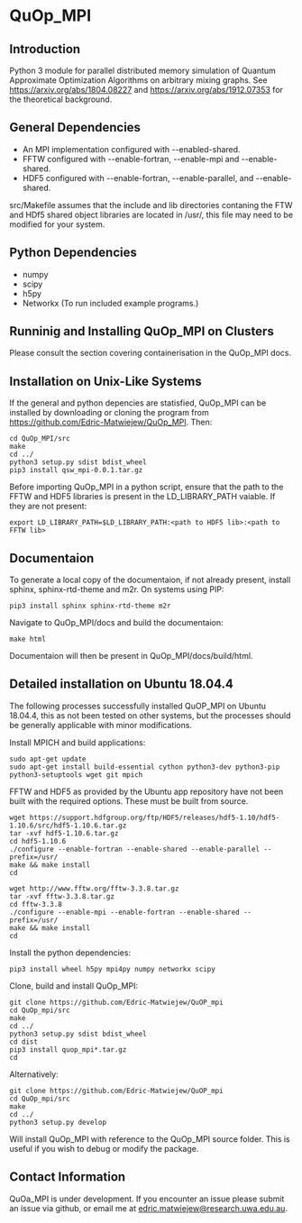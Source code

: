 # QuOp_MPI

## Introduction

Python 3 module for parallel distributed memory simulation of Quantum Approximate Optimization Algorithms on arbitrary mixing graphs. See https://arxiv.org/abs/1804.08227 and https://arxiv.org/abs/1912.07353 for the theoretical background.

## General Dependencies

+ An MPI implementation configured with --enabled-shared.
+ FFTW configured with --enable-fortran, --enable-mpi and --enable-shared.
+ HDF5 configured with --enable-fortran, --enable-parallel, and --enable-shared.

src/Makefile assumes that the include and lib directories contaning the FTW and HDf5 shared object libraries are located in /usr/, this file may need to be modified for your system.

## Python Dependencies

+ numpy
+ scipy
+ h5py
+ Networkx (To run included example programs.)

## Runninig and Installing QuOp_MPI on Clusters

Please consult the section covering containerisation in the QuOp_MPI docs.

## Installation on Unix-Like Systems

If the general and python depencies are statisfied, QuOp_MPI can be installed by downloading or cloning the program from https://github.com/Edric-Matwiejew/QuOp_MPI. Then:

    cd QuOp_MPI/src
    make
    cd ../
    python3 setup.py sdist bdist_wheel
    pip3 install qsw_mpi-0.0.1.tar.gz

Before importing QuOp_MPI in a python script, ensure that the path to the FFTW and HDF5 libraries is present in the LD_LIBRARY_PATH vaiable. If they are not present:

    export LD_LIBRARY_PATH=$LD_LIBRARY_PATH:<path to HDF5 lib>:<path to FFTW lib>

## Documentaion
To generate a local copy of the documentaion, if not already present, install sphinx, sphinx-rtd-theme and m2r. On systems using PIP:

    pip3 install sphinx sphinx-rtd-theme m2r

Navigate to QuOp_MPI/docs and build the documentaion:

    make html

Documentaion will then be present in QuOp_MPI/docs/build/html.

## Detailed installation on Ubuntu 18.04.4

The following processes successfully installed QuOP_MPI on Ubuntu 18.04.4, this as not been tested on other systems, but the processes should be generally applicable with minor modifications.

Install MPICH and build applications:

    sudo apt-get update
    sudo apt-get install build-essential cython python3-dev python3-pip python3-setuptools wget git mpich

FFTW and HDF5 as provided by the Ubuntu app repository have not been built with the required options. These must be built from source.

    wget https://support.hdfgroup.org/ftp/HDF5/releases/hdf5-1.10/hdf5-1.10.6/src/hdf5-1.10.6.tar.gz
    tar -xvf hdf5-1.10.6.tar.gz
    cd hdf5-1.10.6
    ./configure --enable-fortran --enable-shared --enable-parallel --prefix=/usr/
    make && make install
    cd

    wget http://www.fftw.org/fftw-3.3.8.tar.gz
    tar -xvf fftw-3.3.8.tar.gz
    cd fftw-3.3.8
    ./configure --enable-mpi --enable-fortran --enable-shared --prefix=/usr/
    make && make install
    cd

Install the python dependencies:

    pip3 install wheel h5py mpi4py numpy networkx scipy

Clone, build and install QuOp_MPI:

    git clone https://github.com/Edric-Matwiejew/QuOP_mpi
    cd QuOp_mpi/src
    make
    cd ../
    python3 setup.py sdist bdist_wheel
    cd dist
    pip3 install quop_mpi*.tar.gz
    cd

Alternatively:

    git clone https://github.com/Edric-Matwiejew/QuOP_mpi
    cd QuOp_mpi/src
    make
    cd ../
    python3 setup.py develop

Will install QuOp_MPI with reference to the QuOp_MPI source folder. This is useful if you wish to debug or modify the package.

## Contact Information

QuOa_MPI is under development. If you encounter an issue please submit an issue via github, or email me at edric.matwiejew@research.uwa.edu.au.

